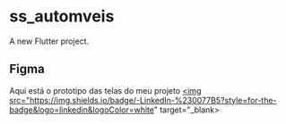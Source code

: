 # ss_automveis

A new Flutter project.

## Figma

Aqui está o prototipo das telas do meu projeto
<a href="https://www.linkedin.com/in/luan-pereira-dias-a327a0253/" target="_blank"><img src="https://img.shields.io/badge/-LinkedIn-%230077B5?style=for-the-badge&logo=linkedin&logoColor=white"  target="_blank> 



